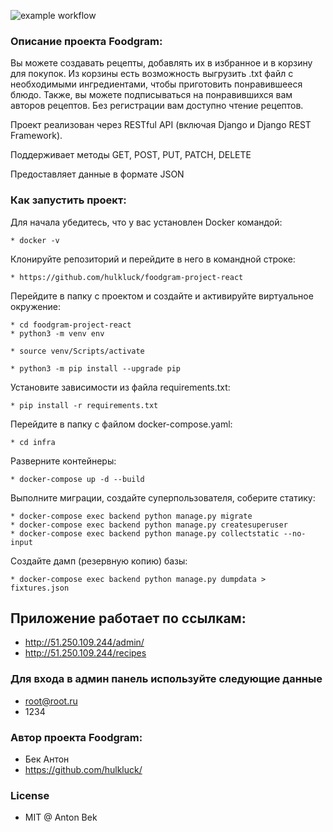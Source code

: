 ![example workflow](https://github.com/hulkluck/foodgram-project-react/actions/workflows/main.yml/badge.svg)

### Описание проекта Foodgram:

Вы можете создавать рецепты, добавлять их в избранное и в корзину для покупок. Из корзины есть возможность выгрузить .txt файл
с необходимыми ингредиентами, чтобы приготовить понравившееся блюдо.
Также, вы можете подписываться на понравившихся вам авторов рецептов.
Без регистрации вам доступно чтение рецептов.

Проект реализован через RESTful API (включая Django и Django REST Framework).

Поддерживает методы GET, POST, PUT, PATCH, DELETE

Предоставляет данные в формате JSON

### Как запустить проект:

Для начала убедитесь, что у вас установлен Docker командой:

```
* docker -v
```

Клонируйте репозиторий и перейдите в него в командной строке:

```
* https://github.com/hulkluck/foodgram-project-react

```

Перейдите в папку с проектом и создайте и активируйте виртуальное окружение:

```
* cd foodgram-project-react
* python3 -m venv env
```

```
* source venv/Scripts/activate
```

```
* python3 -m pip install --upgrade pip
```

Установите зависимости из файла requirements.txt:

```
* pip install -r requirements.txt
```

Перейдите в папку с файлом docker-compose.yaml:

```
* cd infra
```

Разверните контейнеры:

```
* docker-compose up -d --build
```

Выполните миграции, создайте суперпользователя, соберите статику:

```
* docker-compose exec backend python manage.py migrate
* docker-compose exec backend python manage.py createsuperuser
* docker-compose exec backend python manage.py collectstatic --no-input
```


Создайте дамп (резервную копию) базы:

```
* docker-compose exec backend python manage.py dumpdata > fixtures.json
```

## Приложение работает по ссылкам:
* http://51.250.109.244/admin/
* http://51.250.109.244/recipes

### Для входа в админ панель используйте следующие данные
* root@root.ru
* 1234


### Автор проекта Foodgram:
* Бек Антон
* https://github.com/hulkluck/


### License
* MIT @ Anton Bek
